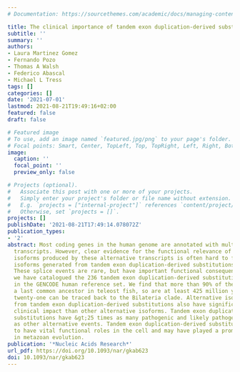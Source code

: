 ```yaml
---
# Documentation: https://sourcethemes.com/academic/docs/managing-content/

title: The clinical importance of tandem exon duplication-derived substitutions
subtitle: ''
summary: ''
authors:
- Laura Martinez Gomez
- Fernando Pozo
- Thomas A Walsh
- Federico Abascal
- Michael L Tress
tags: []
categories: []
date: '2021-07-01'
lastmod: 2021-08-21T19:49:16+02:00
featured: false
draft: false

# Featured image
# To use, add an image named `featured.jpg/png` to your page's folder.
# Focal points: Smart, Center, TopLeft, Top, TopRight, Left, Right, BottomLeft, Bottom, BottomRight.
image:
  caption: ''
  focal_point: ''
  preview_only: false

# Projects (optional).
#   Associate this post with one or more of your projects.
#   Simply enter your project's folder or file name without extension.
#   E.g. `projects = ["internal-project"]` references `content/project/deep-learning/index.md`.
#   Otherwise, set `projects = []`.
projects: []
publishDate: '2021-08-21T17:49:14.078072Z'
publication_types:
- '2'
abstract: Most coding genes in the human genome are annotated with multiple alternative
  transcripts. However, clear evidence for the functional relevance of the protein
  isoforms produced by these alternative transcripts is often hard to find. Alternative
  isoforms generated from tandem exon duplication-derived substitutions are an exception.
  These splice events are rare, but have important functional consequences. Here,
  we have catalogued the 236 tandem exon duplication-derived substitutions annotated
  in the GENCODE human reference set. We find that more than 90% of the events have
  a last common ancestor in teleost fish, so are at least 425 million years old, and
  twenty-one can be traced back to the Bilateria clade. Alternative isoforms generated
  from tandem exon duplication-derived substitutions also have significantly more
  clinical impact than other alternative isoforms. Tandem exon duplication-derived
  substitutions have &gt;25 times as many pathogenic and likely pathogenic mutations
  as other alternative events. Tandem exon duplication-derived substitutions appear
  to have vital functional roles in the cell and may have played a prominent part
  in metazoan evolution.
publication: '*Nucleic Acids Research*'
url_pdf: https://doi.org/10.1093/nar/gkab623
doi: 10.1093/nar/gkab623
---
```

